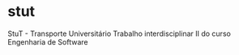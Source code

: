 # stut
StuT - Transporte Universitário
Trabalho interdisciplinar II do curso Engenharia de Software

